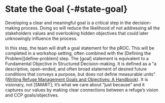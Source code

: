 # State the Goal {-#state-goal}

Developing a clear and meaningful goal is a critical step in the decision-making process. Doing so will reduce the likelihood of not addressing all the stakeholders values and overlooking hidden objectives that could later unknowingly influence the process. 

In this step, the team will draft a goal statement for the pROC. This will be completed in a workshop setting, often combined with the [Defining the Problem][define-problem] step. The [goal] statement is equivalent to a Fundamental Objective in Structured Decision-making. It is defined as a “a descriptive, open-ended, and often broad statement of desired future conditions that conveys a purpose, but does not define measurable units” ([Writing Refuge Management Goals and Objectives: A Handbook](https://www.fws.gov/refuges/policiesandbudget/pdfs/writingrefugegoals_022504.pdf)). It is visionary, not [SMART];  it’s what we care about “just because” and it captures our values by making clear connections between a refuge’s vision and CCP goals/objectives. 
